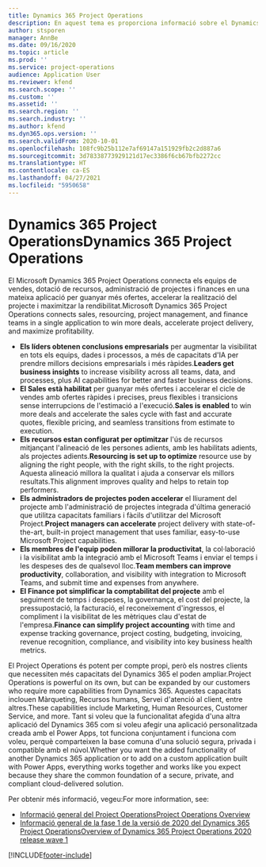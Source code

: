 ```yaml
---
title: Dynamics 365 Project Operations
description: En aquest tema es proporciona informació sobre el Dynamics 365 Project Operations.
author: stsporen
manager: AnnBe
ms.date: 09/16/2020
ms.topic: article
ms.prod: ''
ms.service: project-operations
audience: Application User
ms.reviewer: kfend
ms.search.scope: ''
ms.custom: ''
ms.assetid: ''
ms.search.region: ''
ms.search.industry: ''
ms.author: kfend
ms.dyn365.ops.version: ''
ms.search.validFrom: 2020-10-01
ms.openlocfilehash: 108fc9b25b112e7af69147a151929fb2c2d887a6
ms.sourcegitcommit: 3d78338773929121d17ec3386f6cb67bfb2272cc
ms.translationtype: HT
ms.contentlocale: ca-ES
ms.lasthandoff: 04/27/2021
ms.locfileid: "5950658"
---
```

# <a name="dynamics-365-project-operations"></a><span data-ttu-id="7a660-103">Dynamics 365 Project Operations</span><span class="sxs-lookup"><span data-stu-id="7a660-103">Dynamics 365 Project Operations</span></span>

<span data-ttu-id="7a660-104">El Microsoft Dynamics 365 Project Operations connecta els equips de vendes, dotació de recursos, administració de projectes i finances en una mateixa aplicació per guanyar més ofertes, accelerar la realització del projecte i maximitzar la rendibilitat.</span><span class="sxs-lookup"><span data-stu-id="7a660-104">Microsoft Dynamics 365 Project Operations connects sales, resourcing, project management, and finance teams in a single application to win more deals, accelerate project delivery, and maximize profitability.</span></span>

-   <span data-ttu-id="7a660-105">**Els líders obtenen conclusions empresarials** per augmentar la visibilitat en tots els equips, dades i processos, a més de capacitats d'IA per prendre millors decisions empresarials i més ràpides.</span><span class="sxs-lookup"><span data-stu-id="7a660-105">**Leaders get business insights** to increase visibility across all teams, data, and processes, plus AI capabilities for better and faster business decisions.</span></span>
-   <span data-ttu-id="7a660-106">**El Sales està habilitat** per guanyar més ofertes i accelerar el cicle de vendes amb ofertes ràpides i precises, preus flexibles i transicions sense interrupcions de l'estimació a l'execució.</span><span class="sxs-lookup"><span data-stu-id="7a660-106">**Sales is enabled** to win more deals and accelerate the sales cycle with fast and accurate quotes, flexible pricing, and seamless transitions from estimate to execution.</span></span>
-   <span data-ttu-id="7a660-107">**Els recursos estan configurat per optimitzar** l'ús de recursos mitjançant l'alineació de les persones adients, amb les habilitats adients, als projectes adients.</span><span class="sxs-lookup"><span data-stu-id="7a660-107">**Resourcing is set up to optimize** resource use by aligning the right people, with the right skills, to the right projects.</span></span> <span data-ttu-id="7a660-108">Aquesta alineació millora la qualitat i ajuda a conservar els millors resultats.</span><span class="sxs-lookup"><span data-stu-id="7a660-108">This alignment improves quality and helps to retain top performers.</span></span>
-   <span data-ttu-id="7a660-109">**Els administradors de projectes poden accelerar** el lliurament del projecte amb l'administració de projectes integrada d'última generació que utilitza capacitats familiars i fàcils d'utilitzar del Microsoft Project.</span><span class="sxs-lookup"><span data-stu-id="7a660-109">**Project managers can accelerate** project delivery with state-of-the-art, built-in project management that uses familiar, easy-to-use Microsoft Project capabilities.</span></span>
-   <span data-ttu-id="7a660-110">**Els membres de l'equip poden millorar la productivitat**, la col·laboració i la visibilitat amb la integració amb el Microsoft Teams i enviar el temps i les despeses des de qualsevol lloc.</span><span class="sxs-lookup"><span data-stu-id="7a660-110">**Team members can improve productivity**, collaboration, and visibility with integration to Microsoft Teams, and submit time and expenses from anywhere.</span></span>
-   <span data-ttu-id="7a660-111">**El Finance pot simplificar la comptabilitat del projecte** amb el seguiment de temps i despeses, la governança, el cost del projecte, la pressupostació, la facturació, el reconeixement d'ingressos, el compliment i la visibilitat de les mètriques clau d'estat de l'empresa.</span><span class="sxs-lookup"><span data-stu-id="7a660-111">**Finance can simplify project accounting** with time and expense tracking governance, project costing, budgeting, invoicing, revenue recognition, compliance, and visibility into key business health metrics.</span></span>

<span data-ttu-id="7a660-112">El Project Operations és potent per compte propi, però els nostres clients que necessiten més capacitats del Dynamics 365 el poden ampliar.</span><span class="sxs-lookup"><span data-stu-id="7a660-112">Project Operations is powerful on its own, but can be expanded by our customers who require more capabilities from Dynamics 365.</span></span> <span data-ttu-id="7a660-113">Aquestes capacitats inclouen Màrqueting, Recursos humans, Servei d'atenció al client, entre altres.</span><span class="sxs-lookup"><span data-stu-id="7a660-113">These capabilities include Marketing, Human Resources, Customer Service, and more.</span></span> <span data-ttu-id="7a660-114">Tant si voleu que la funcionalitat afegida d'una altra aplicació del Dynamics 365 com si voleu afegir una aplicació personalitzada creada amb el Power Apps, tot funciona conjuntament i funciona com voleu, perquè comparteixen la base comuna d'una solució segura, privada i compatible amb el núvol.</span><span class="sxs-lookup"><span data-stu-id="7a660-114">Whether you want the added functionality of another Dynamics 365 application or to add on a custom application built with Power Apps, everything works together and works like you expect because they share the common foundation of a secure, private, and compliant cloud-delivered solution.</span></span>

<span data-ttu-id="7a660-115">Per obtenir més informació, vegeu:</span><span class="sxs-lookup"><span data-stu-id="7a660-115">For more information, see:</span></span>

- [<span data-ttu-id="7a660-116">Informació general del Project Operations</span><span class="sxs-lookup"><span data-stu-id="7a660-116">Project Operations Overview</span></span>](https://dynamics.microsoft.com/en-us/project-operations/overview/)
- [<span data-ttu-id="7a660-117">Informació general de la fase 1 de la versió de 2020 del Dynamics 365 Project Operations</span><span class="sxs-lookup"><span data-stu-id="7a660-117">Overview of Dynamics 365 Project Operations 2020 release wave 1</span></span>](/dynamics365-release-plan/2020wave1/dynamics365-project-operations/)



[!INCLUDE[footer-include](includes/footer-banner.md)]

